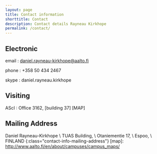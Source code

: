 ```yaml
---
layout: page
title: Contact information
shorttitle: Contact
description: Contact details Rayneau Kirkhope 
permalink: /contact/
---
```

## Electronic 
email
: daniel.rayneau-kirkhope@aalto.fi

phone
: +358 50 434 2467

skype
: daniel.rayneau.kirkhope


## Visiting
AScI
: Office 3162, [building 37] [MAP]


## Mailing Address
Daniel Rayneau-Kirkhope \\
TUAS Building, \\
Otaniementie 17, \\
Espoo, \\
FINLAND
{:class="contact-info-mailing-address"}
[map]: http://www.aalto.fi/en/about/campuses/campus_maps/ 